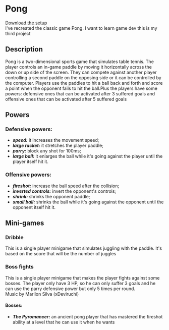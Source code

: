# Pong
[Download the setup](https://drive.google.com/uc?export=download&id=1qOf9FyhfZ6WrGGJIGnGBMb4MdcUbyRKG) <br />
I've recreated the classic game Pong. I want to learn game dev this is my third project

## Description
Pong is a two-dimensional sports game that simulates table tennis. 
The player controls an in-game paddle by moving it horizontally across the down or up side of the screen. 
They can compete against another player controlling a second paddle on the opposing side or it can be controlled by the computer. 
Players use the paddles to hit a ball back and forth and score a point when the opponent fails to hit the ball.Plus the players have some powers: 
defensive ones that can be activated after 3 suffered goals and offensive ones that can be activated after 5 suffered goals

## Powers
### Defensive powers:
  * ***speed:*** it increases the movement speed; 
  * ***large racket:*** it stretches the player paddle;
  * ***parry:*** block any shot for 100ms;
  * ***large ball:*** it enlarges the ball while it's going against the player until the player itself hit it.
### Offensive powers:
  * ***fireshot:*** increase the ball speed after the collision;
  * ***inverted controls:*** invert the opponent's controls; 
  * ***shrink:*** shrinks the opponent paddle; 
  * ***small ball:*** shrinks the ball while it's going against the opponent until the opponent itself hit it.

## Mini-games
### Dribble
This is a single player minigame that simulates juggling with the paddle. It's based on the score that will be the number of juggles
### Boss fights
This is a single player minigame that makes the player fights against some bosses.
The player only have 3 HP, so he can only suffer 3 goals and he can use the parry
defensive power but only 5 times per round. <br />
Music by Marllon Silva (xDeviruchi)
#### Bosses:
  * ***The Pyromancer:*** an ancient pong player that has mastered the fireshot ability at a level that he can use it when he wants